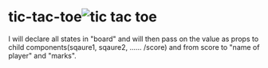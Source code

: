# tic-tac-toe![tic tac toe](https://user-images.githubusercontent.com/98656256/176556569-f6cc662e-28fa-49ab-84a6-2b9b4173d11e.jpg)

I will declare all states in "board" and will then pass on the value as props to child components(sqaure1, sqaure2, ...... /score) 
and from score to "name of player" and "marks".
